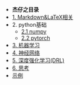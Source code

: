 - **杰仔之目录**
- [1. Markdown&LaTeX相关](markdown/markdown)
- 2\. python基础
  - [2.1 numpy](python/numpy)
  - [2.2 pytorch](python/numpy)
- [3. 机器学习](ml/ml)
- [4. 神经网络](nn/nn)
- [5. 深度强化学习(DRL)](DRL/DRL)
- [6. 思考](thought/thought)
- [示例](chapter1/chapter1)